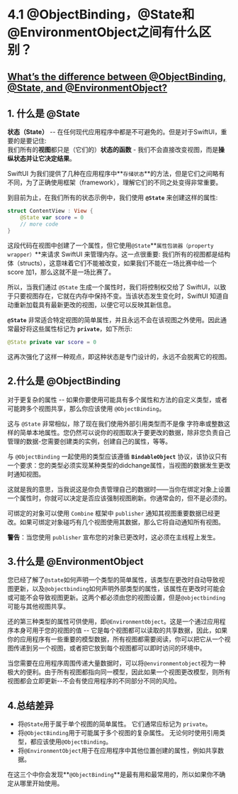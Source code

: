 # 4.1 @ObjectBinding，@State和@EnvironmentObject之间有什么区别？

## [What’s the difference between @ObjectBinding, @State, and @EnvironmentObject?](https://www.hackingwithswift.com/quick-start/swiftui)

## 1. 什么是 @State

**状态（State）** -- 在任何现代应用程序中都是不可避免的。但是对于SwiftUI，重要的是要记住:   
我们所有的**视图**都只是（它们的）**状态的函数** - 我们不会直接改变视图，而是**操纵状态并让它决定结果**。

SwiftUI 为我们提供了几种在应用程序中**`存储状态`**的方法，但是它们之间略有不同，为了正确使用框架（framework），理解它们的不同之处变得非常重要。

到目前为止，在我们所有的状态示例中，我们使用 **`@State`** 来创建这样的属性:

```swift
struct ContentView : View {
    @State var score = 0
    // more code
}
```

这段代码在视图中创建了一个属性，但它使用`@State`**`属性包装器（property wrapper）`**来请求 SwiftUI 来管理内存。这一点很重要: 我们所有的视图都是结构体（structs），这意味着它们不能被改变，如果我们不能在一场比赛中给一个 score 加1，那么这就不是一场比赛了。

所以，当我们通过 `@State` 生成一个属性时，我们将控制权交给了 SwiftUI，以致于只要视图存在，它就在内存中保持不变。当该状态发生变化时，SwiftUI 知道自动重新加载具有最新更改的视图，以便它可以反映其新信息。

**`@State`** 非常适合特定视图的简单属性，并且永远不会在该视图之外使用。因此通常最好将这些属性标记为 **`private`**，如下所示:

```swift
@State private var score = 0
```

这再次强化了这样一种观点，即这种状态是专门设计的，永远不会脱离它的视图。

## 2.什么是 @ObjectBinding

对于更复杂的属性 -- 如果你要使用可能具有多个属性和方法的自定义类型，或者可能跨多个视图共享，那么你应该使用 `@ObjectBinding`。

这与 `@State` 非常相似，除了现在我们使用外部引用类型而不是像 字符串或整数这样的简单本地属性。您仍然可以说你的视图取决于要更改的数据，除非您负责自己管理的数据-您需要创建类的实例，创建自己的属性，等等。

与 `@ObjectBinding` 一起使用的类型应该遵循 **`BindableObject`** 协议，该协议只有一个要求：您的类型必须实现某种类型的didchange属性，当视图的数据发生更改时通知视图。

这就是我的意思，当我说这是你负责管理自己的数据时——当你在绑定对象上设置一个属性时，你就可以决定是否应该强制视图刷新。你通常会的，但不是必须的。

可绑定的对象可以使用 `Combine` 框架中 `publisher`  通知其视图重要数据已经更改。如果可绑定对象碰巧有几个视图使用其数据，那么它将自动通知所有视图。

**警告**：当您使用 `publisher` 宣布您的对象已更改时，这必须在主线程上发生。

## 3.什么是 @EnvironmentObject

您已经了解了`@state`如何声明一个类型的简单属性，该类型在更改时自动导致视图更新，以及`@objectbinding`如何声明外部类型的属性，该属性在更改时可能会或可能不会导致视图更新。这两个都必须由您的视图设置，但是`@objectbinding`可能与其他视图共享。

还的第三种类型的属性可供使用，即`@EnvironmentObject`。这是一个通过应用程序本身可用于您的视图的值 -- 它是每个视图都可以读取的共享数据，因此，如果你的应用程序有一些重要的模型数据，所有视图都需要阅读，你可以把它从一个视图传递到另一个视图，或者把它放到每个视图都可以即时访问的环境中。

当您需要在应用程序周围传递大量数据时，可以将`@environmentobject`视为一种极大的便利。由于所有视图都指向同一模型，因此如果一个视图更改模型，则所有视图都会立即更新--不会有使应用程序的不同部分不同的风险。

## 4.总结差异

* 将`@State`用于属于单个视图的简单属性。 它们通常应标记为 `private`。
* 将`@ObjectBinding`用于可能属于多个视图的复杂属性。 无论何时使用引用类型，都应该使用`@ObjectBinding`。
* 将`@EnvironmentObject`用于在应用程序中其他位置创建的属性，例如共享数据。

在这三个中你会发现**`@ObjectBinding`**是最有用和最常用的，所以如果你不确定从哪里开始使用。

